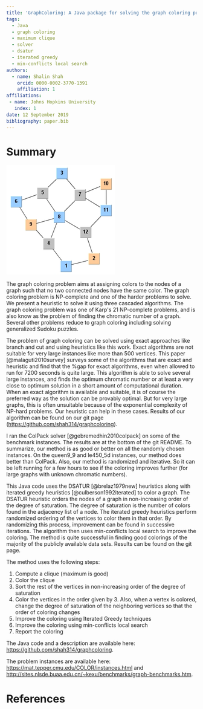 ```yaml
---
title: 'GraphColoring: A Java package for solving the graph coloring problem'
tags:
  - Java
  - graph coloring
  - maximum clique
  - solver
  - dsatur
  - iterated greedy
  - min-conflicts local search
authors:
  - name: Shalin Shah
    orcid: 0000-0002-3770-1391
    affiliation: 1
affiliations:
 - name: Johns Hopkins University
   index: 1
date: 12 September 2019
bibliography: paper.bib
---
```


# Summary

![Three Coloring.](threecoloring.jpg)

The graph coloring problem aims at assigning colors to the nodes of a graph such that no two connected nodes have the same color. The graph coloring problem is NP-complete and one of the harder problems to solve. We present a heuristic to solve it using three cascaded algorithms. The graph coloring problem was one of Karp's 21 NP-complete problems, and is also know as the problem of finding the chromatic number of a graph. Several other problems reduce to graph coloring including solving generalized Sudoku puzzles.

The problem of graph coloring can be solved using exact approaches like branch and cut and using heuristics like this work. Exact algorithms are not suitable for very large instances like more than 500 vertices. This paper [@malaguti2010survey] surveys some of the algorithms that are exact and heuristic and find that the %gap for exact algorithms, even when allowed to run for 7200 seconds is quite large. This algorithm is able to solve several large instances, and finds the optimum chromatic number or at least a very close to optimum solution in a short amount of computational duration. When an exact algorithm is available and suitable, it is of course the preferred way as the solution can be provably optimal. But for very large graphs, this is often unsuitable because of the exponential complexity of NP-hard problems. Our heuristic can help in these cases. Results of our algorithm can be found on our git page (<https://github.com/shah314/graphcoloring>).

I ran the ColPack solver [@gebremedhin2010colpack] on some of the benchmark instances. The results are at the bottom of the git README. To summarize, our method is as good or better on all the randomly chosen instances. On the queen9_9 and le450_5d instances, our method does better than ColPack. Also, our method is randomized and iterative. So it can be left running for a few hours to see if the coloring improves further (for large graphs with unknown chromatic numbers).

This Java code uses the DSATUR [@brelaz1979new] heuristics along with iterated greedy heuristics [@culberson1992iterated] to color a graph. The DSATUR heuristic orders the nodes of a graph in non-increasing order of the degree of saturation. The degree of saturation is the number of colors found in the adjacency list of a node. The iterated greedy heuristics perform randomized ordering of the vertices to color them in that order. By randomizing this process, improvement can be found in successive iterations. The algorithm then uses min-conflicts local search to improve the coloring. The method is quite successful in finding good colorings of the majority of the publicly available data sets. Results can be found on the git page.

The method uses the following steps:

1) Compute a clique (maximum is good)
2) Color the clique
3) Sort the rest of the vertices in non-increasing order of the degree of saturation
4) Color the vertices in the order given by 3. Also, when a vertex is colored, change the degree of saturation of the neighboring vertices so that the order of coloring changes
5) Improve the coloring using Iterated Greedy techniques
6) Improve the coloring using min-conflicts local search
7) Report the coloring

The Java code and a description are available here: <https://github.com/shah314/graphcoloring>. 

The problem instances are available here: 
<https://mat.tepper.cmu.edu/COLOR/instances.html> and 
<http://sites.nlsde.buaa.edu.cn/~kexu/benchmarks/graph-benchmarks.htm>.

# References
